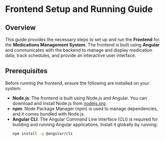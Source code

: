 # Frontend Setup and Running Guide

## Overview

This guide provides the necessary steps to set up and run the **Frontend** for the **Medications Management System**. The frontend is built using **Angular** and communicates with the backend to manage and display medication data, track schedules, and provide an interactive user interface.

## Prerequisites

Before running the frontend, ensure the following are installed on your system:

- **Node.js**: The frontend is built using Node.js and Angular. You can download and install Node.js from [nodejs.org](https://nodejs.org/).
- **npm**: Node Package Manager (npm) is used to manage dependencies, and it comes bundled with Node.js.
- **Angular CLI**: The Angular Command Line Interface (CLI) is required for building and running Angular applications. Install it globally by running:
  ```bash
  npm install -g @angular/cli
